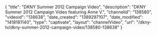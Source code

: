 {
    "title": "DKNY Summer 2012 Campaign Video",
    "description": "DKNY Summer 2012 Campaign Video featuring Anne V.",
    "channelid": "138580",
    "videoid": "138638",
    "date_created": "1389297107",
    "date_modified": "1418181140",
    "type": "captivate",
    "layout": "channelVideo",
    "url": "\/dkny-tv\/dkny-summer-2012-campaign-video\/138580-138638"
}